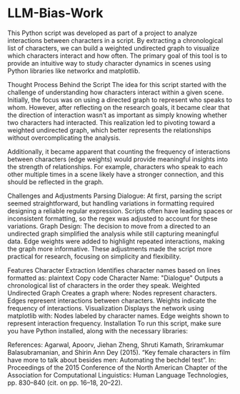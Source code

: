 # LLM-Bias-Work
This Python script was developed as part of a project to analyze interactions between characters in a script. By extracting a chronological list of characters, we can build a weighted undirected graph to visualize which characters interact and how often. The primary goal of this tool is to provide an intuitive way to study character dynamics in scenes using Python libraries like networkx and matplotlib.

Thought Process Behind the Script
The idea for this script started with the challenge of understanding how characters interact within a given scene. Initially, the focus was on using a directed graph to represent who speaks to whom. However, after reflecting on the research goals, it became clear that the direction of interaction wasn’t as important as simply knowing whether two characters had interacted. This realization led to pivoting toward a weighted undirected graph, which better represents the relationships without overcomplicating the analysis.

Additionally, it became apparent that counting the frequency of interactions between characters (edge weights) would provide meaningful insights into the strength of relationships. For example, characters who speak to each other multiple times in a scene likely have a stronger connection, and this should be reflected in the graph.

Challenges and Adjustments
Parsing Dialogue:
At first, parsing the script seemed straightforward, but handling variations in formatting required designing a reliable regular expression.
Scripts often have leading spaces or inconsistent formatting, so the regex was adjusted to account for these variations.
Graph Design:
The decision to move from a directed to an undirected graph simplified the analysis while still capturing meaningful data.
Edge weights were added to highlight repeated interactions, making the graph more informative.
These adjustments made the script more practical for research, focusing on simplicity and flexibility.

Features
Character Extraction
Identifies character names based on lines formatted as:
plaintext
Copy code
Character Name: "Dialogue"
Outputs a chronological list of characters in the order they speak.
Weighted Undirected Graph
Creates a graph where:
Nodes represent characters.
Edges represent interactions between characters.
Weights indicate the frequency of interactions.
Visualization
Displays the network using matplotlib with:
Nodes labeled by character names.
Edge weights shown to represent interaction frequency.
Installation
To run this script, make sure you have Python installed, along with the necessary libraries:

References: 
Agarwal, Apoorv, Jiehan Zheng, Shruti Kamath, Sriramkumar Balasubramanian, and Shirin Ann Dey (2015). “Key female characters in film have more to talk about besides men: Automating the bechdel test”. In: Proceedings of the 2015 Conference of the North American Chapter of the Association for Computational Linguistics: Human Language Technologies, pp. 830–840 (cit. on pp. 16–18, 20–22).
